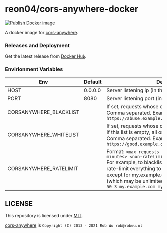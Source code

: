 # reon04/cors-anywhere-docker
[![Publish Docker image](https://github.com/reon04/cors-anywhere-docker/actions/workflows/docker-publish.yml/badge.svg)](https://github.com/reon04/cors-anywhere-docker/actions/workflows/docker-publish.yml)

A docker image for [cors-anywhere](https://github.com/Rob--W/cors-anywhere).


### Releases and Deployment

Get the latest release from [Docker Hub](https://hub.docker.com/r/reon04/cors-anywhere-docker).


### Envirionment Variables

Env  | Default | Description
---- | ------- | -----------
HOST | 0.0.0.0 | Server listening ip (in the docker container)
PORT | 8080    | Server listening port (in the docker container)
CORSANYWHERE_BLACKLIST | | If set, requests whose origin is listed are blocked.<br>Comma separated. Example: `https://abuse.example.com,http://abuse.example.com`
CORSANYWHERE_WHITELIST | | If set, requests whose origin is not listed are blocked.<br>If this list is empty, all origins are allowed.<br>Comma separated. Example: `https://good.example.com,http://good.example.com`
CORSANYWHERE_RATELIMIT | | Format: `<max requests per period> <period in minutes> <non-ratelimited hosts>`<br>For example, to blacklist abuse.example.com and rate-limit everything to 50 requests per 3 minutes, except for my.example.com and my2.example.com (which may be unlimited), use:<br>`50 3 my.example.com my2.example.com`


## LICENSE

This repository is licensed under [MIT](LICENSE).

[cors-anywhere](https://github.com/Rob--W/cors-anywhere#license) is `Copyright (C) 2013 - 2021 Rob Wu rob@robwu.nl`